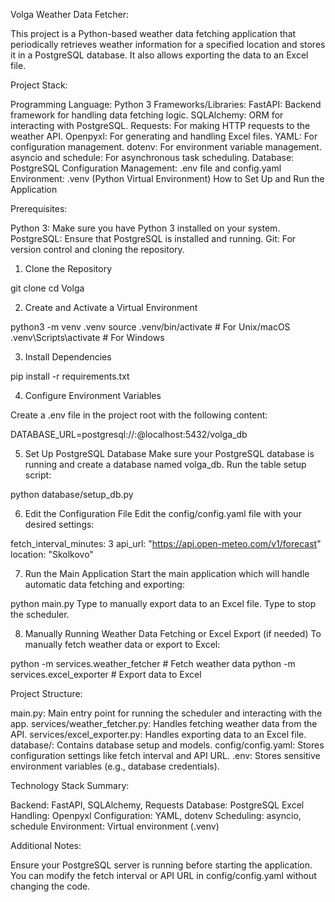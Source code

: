 Volga Weather Data Fetcher:

This project is a Python-based weather data fetching application that periodically retrieves weather information for a specified location and stores it in a PostgreSQL database. It also allows exporting the data to an Excel file.

Project Stack:

Programming Language: Python 3
Frameworks/Libraries:
FastAPI: Backend framework for handling data fetching logic.
SQLAlchemy: ORM for interacting with PostgreSQL.
Requests: For making HTTP requests to the weather API.
Openpyxl: For generating and handling Excel files.
YAML: For configuration management.
dotenv: For environment variable management.
asyncio and schedule: For asynchronous task scheduling.
Database: PostgreSQL
Configuration Management: .env file and config.yaml
Environment: .venv (Python Virtual Environment)
How to Set Up and Run the Application

Prerequisites:

Python 3: Make sure you have Python 3 installed on your system.
PostgreSQL: Ensure that PostgreSQL is installed and running.
Git: For version control and cloning the repository.

1. Clone the Repository

git clone <your-github-repo-url>
cd Volga

2. Create and Activate a Virtual Environment

python3 -m venv .venv
source .venv/bin/activate  # For Unix/macOS
.venv\Scripts\activate     # For Windows

3. Install Dependencies

pip install -r requirements.txt

4. Configure Environment Variables

Create a .env file in the project root with the following content:

DATABASE_URL=postgresql://<username>:<password>@localhost:5432/volga_db

5. Set Up PostgreSQL Database
Make sure your PostgreSQL database is running and create a database named volga_db. Run the table setup script:

python database/setup_db.py

6. Edit the Configuration File
Edit the config/config.yaml file with your desired settings:

fetch_interval_minutes: 3
api_url: "https://api.open-meteo.com/v1/forecast"
location: "Skolkovo"

7. Run the Main Application
Start the main application which will handle automatic data fetching and exporting:

python main.py
Type <export> to manually export data to an Excel file.
Type <quit> to stop the scheduler.

8. Manually Running Weather Data Fetching or Excel Export (if needed)
To manually fetch weather data or export to Excel:

python -m services.weather_fetcher    # Fetch weather data
python -m services.excel_exporter     # Export data to Excel

Project Structure:

main.py: Main entry point for running the scheduler and interacting with the app.
services/weather_fetcher.py: Handles fetching weather data from the API.
services/excel_exporter.py: Handles exporting data to an Excel file.
database/: Contains database setup and models.
config/config.yaml: Stores configuration settings like fetch interval and API URL.
.env: Stores sensitive environment variables (e.g., database credentials).

Technology Stack Summary:

Backend: FastAPI, SQLAlchemy, Requests
Database: PostgreSQL
Excel Handling: Openpyxl
Configuration: YAML, dotenv
Scheduling: asyncio, schedule
Environment: Virtual environment (.venv)

Additional Notes:

Ensure your PostgreSQL server is running before starting the application.
You can modify the fetch interval or API URL in config/config.yaml without changing the code.
